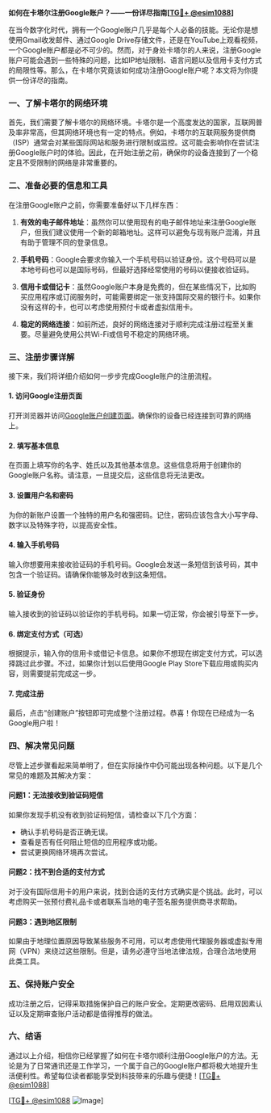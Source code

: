 **如何在卡塔尔注册Google账户？——一份详尽指南[[TG💪+ @esim1088](https://t.me/s/esim1088)]**

在当今数字化时代，拥有一个Google账户几乎是每个人必备的技能。无论你是想使用Gmail收发邮件、通过Google Drive存储文件，还是在YouTube上观看视频，一个Google账户都是必不可少的。然而，对于身处卡塔尔的人来说，注册Google账户可能会遇到一些特殊的问题，比如IP地址限制、语言问题以及信用卡支付方式的局限性等。那么，在卡塔尔究竟该如何成功注册Google账户呢？本文将为你提供一份详尽的指南。

### 一、了解卡塔尔的网络环境

首先，我们需要了解卡塔尔的网络环境。卡塔尔是一个高度发达的国家，互联网普及率非常高，但其网络环境也有一定的特点。例如，卡塔尔的互联网服务提供商（ISP）通常会对某些国际网站和服务进行限制或监控。这可能会影响你在尝试注册Google账户时的体验。因此，在开始注册之前，确保你的设备连接到了一个稳定且不受限制的网络是非常重要的。

### 二、准备必要的信息和工具

在注册Google账户之前，你需要准备好以下几样东西：

1. **有效的电子邮件地址**：虽然你可以使用现有的电子邮件地址来注册Google账户，但我们建议使用一个新的邮箱地址。这样可以避免与现有账户混淆，并且有助于管理不同的登录信息。

2. **手机号码**：Google会要求你输入一个手机号码以验证身份。这个号码可以是本地号码也可以是国际号码，但最好选择经常使用的号码以便接收验证码。

3. **信用卡或借记卡**：虽然Google账户本身是免费的，但在某些情况下，比如购买应用程序或订阅服务时，可能需要绑定一张支持国际交易的银行卡。如果你没有这样的卡，也可以考虑使用预付卡或者虚拟信用卡。

4. **稳定的网络连接**：如前所述，良好的网络连接对于顺利完成注册过程至关重要。尽量避免使用公共Wi-Fi或信号不稳定的网络环境。

### 三、注册步骤详解

接下来，我们将详细介绍如何一步步完成Google账户的注册流程。

#### 1. 访问Google注册页面

打开浏览器并访问[Google账户创建页面](https://accounts.google.com/signup)。确保你的设备已经连接到可靠的网络上。

#### 2. 填写基本信息

在页面上填写你的名字、姓氏以及其他基本信息。这些信息将用于创建你的Google账户名称。请注意，一旦提交后，这些信息将无法更改。

#### 3. 设置用户名和密码

为你的新账户设置一个独特的用户名和强密码。记住，密码应该包含大小写字母、数字以及特殊字符，以提高安全性。

#### 4. 输入手机号码

输入你想要用来接收验证码的手机号码。Google会发送一条短信到该号码，其中包含一个验证码。请确保你能够及时收到这条短信。

#### 5. 验证身份

输入接收到的验证码以验证你的手机号码。如果一切正常，你会被引导至下一步。

#### 6. 绑定支付方式（可选）

根据提示，输入你的信用卡或借记卡信息。如果你不想现在绑定支付方式，可以选择跳过此步骤。不过，如果你计划以后使用Google Play Store下载应用或购买内容，则需要提前完成这一步。

#### 7. 完成注册

最后，点击“创建账户”按钮即可完成整个注册过程。恭喜！你现在已经成为一名Google用户啦！

### 四、解决常见问题

尽管上述步骤看起来简单明了，但在实际操作中仍可能出现各种问题。以下是几个常见的难题及其解决方案：

#### 问题1：无法接收到验证码短信

如果你发现手机没有收到验证码短信，请检查以下几个方面：
- 确认手机号码是否正确无误。
- 查看是否有任何阻止短信的应用程序或功能。
- 尝试更换网络环境再次尝试。

#### 问题2：找不到合适的支付方式

对于没有国际信用卡的用户来说，找到合适的支付方式确实是个挑战。此时，可以考虑购买一张预付费礼品卡或者联系当地的电子签名服务提供商寻求帮助。

#### 问题3：遇到地区限制

如果由于地理位置原因导致某些服务不可用，可以考虑使用代理服务器或虚拟专用网（VPN）来绕过这些限制。但是，请务必遵守当地法律法规，合理合法地使用此类工具。

### 五、保持账户安全

成功注册之后，记得采取措施保护自己的账户安全。定期更改密码、启用双因素认证以及定期审查账户活动都是值得推荐的做法。

### 六、结语

通过以上介绍，相信你已经掌握了如何在卡塔尔顺利注册Google账户的方法。无论是为了日常通讯还是工作学习，一个属于自己的Google账户都将极大地提升生活便利性。希望每位读者都能享受到科技带来的乐趣与便捷！[[TG💪+ @esim1088](https://t.me/s/esim1088)]

[[TG💪+ @esim1088](https://t.me/s/esim1088) ![Image](https://i.postimg.cc/4NQfJmqS/Snipaste-2025-05-13-00-14-12.png)]